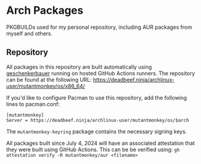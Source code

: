 # Arch Packages

PKGBUILDs used for my personal repository, including AUR packages from myself and others.

## Repository
All packages in this repository are built automatically using [geschenkerbauer](https://github.com/mutantmonkey/geschenkerbauer) running on hosted GitHub Actions runners. The repository can be found at the following URL:
https://deadbeef.ninja/archlinux-user/mutantmonkey/os/x86_64/

If you'd like to configure Pacman to use this repository, add the following lines to pacman.conf:
```
[mutantmonkey]
Server = https://deadbeef.ninja/archlinux-user/mutantmonkey/os/$arch
```

The `mutantmonkey-keyring` package contains the necessary signing keys.

All packages built since July 4, 2024 will have an associated attestation that
they were built using GitHub Actions. This can be be verified using:
`gh attestation verify -R mutantmonkey/aur <filename>`
